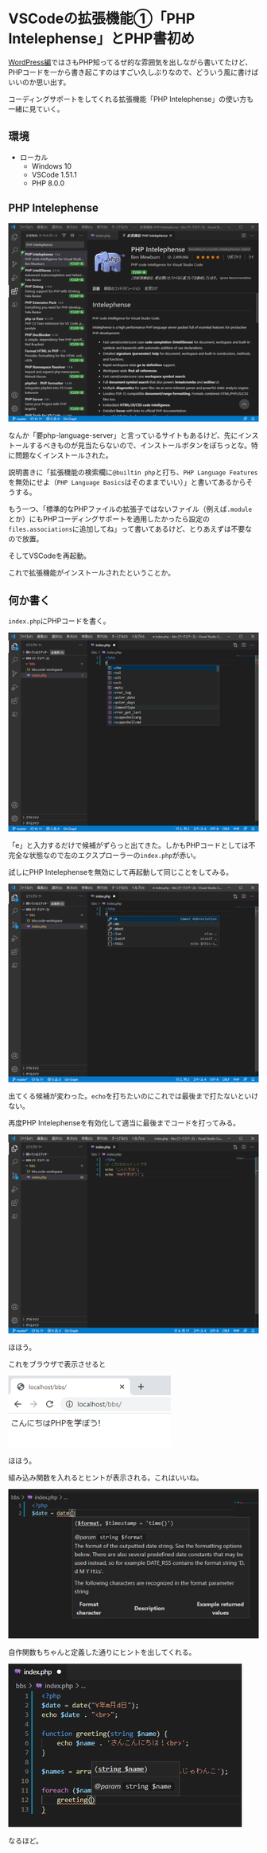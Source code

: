 # VSCodeの拡張機能①「PHP Intelephense」とPHP書初め

[WordPress編](../wordpress/)ではさもPHP知ってるぜ的な雰囲気を出しながら書いてたけど、PHPコードを一から書き起こすのはすごい久しぶりなので、どういう風に書けばいいのか思い出す。

コーディングサポートをしてくれる拡張機能「PHP Intelephense」の使い方も一緒に見ていく。

## 環境

* ローカル
  * Windows 10
  * VSCode 1.51.1
  * PHP 8.0.0

## PHP Intelephense

![image-20201206181113058](image/startphp/rs-image-20201206181113058.png)

なんか「要php-language-server」と言っているサイトもあるけど、先にインストールするべきものが見当たらないので、インストールボタンをぽちっとな。特に問題なくインストールされた。

説明書きに「拡張機能の検索欄に`@builtin php`と打ち、`PHP Language Features`を無効にせよ（`PHP Language Basics`はそのままでいい）」と書いてあるからそうする。

もう一つ、「標準的なPHPファイルの拡張子ではないファイル（例えば`.module`とか）にもPHPコーディングサポートを適用したかったら設定の`files.associations`に追加してね」って書いてあるけど、とりあえずは不要なので放置。

そしてVSCodeを再起動。

これで拡張機能がインストールされたということか。

## 何か書く

`index.php`にPHPコードを書く。

![image-20201206200122276](image/startphp/rs-image-20201206200122276.png)

「e」と入力するだけで候補がずらっと出てきた。しかもPHPコードとしては不完全な状態なので左のエクスプローラーの`index.php`が赤い。

試しにPHP Intelephenseを無効にして再起動して同じことをしてみる。

![image-20201206200511723](image/startphp/rs-image-20201206200511723.png)

出てくる候補が変わった。`echo`を打ちたいのにこれでは最後まで打たないといけない。

再度PHP Intelephenseを有効化して適当に最後までコードを打ってみる。

![image-20201206200820652](image/startphp/rs-image-20201206200820652.png)

ほほう。

これをブラウザで表示させると

![image-20201206201119492](image/startphp/image-20201206201119492.png)

ほほう。

組み込み関数を入れるとヒントが表示される。これはいいね。

![image-20201206201605346](image/startphp/image-20201206201605346.png)

自作関数もちゃんと定義した通りにヒントを出してくれる。

![image-20201206202423286](image/startphp/image-20201206202423286.png)

なるほど。